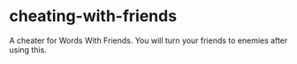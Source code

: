 # cheating-with-friends
A cheater for Words With Friends. You will turn your friends to enemies after using this.
